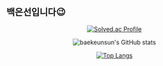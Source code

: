 ## 백은선입니다😉


<!--
**baekeunsun/baekeunsun** is a ✨ _special_ ✨ repository because its `README.md` (this file) appears on your GitHub profile.

Here are some ideas to get you started:

- 🔭 I’m currently working on ...
- 🌱 I’m currently learning ...
- 👯 I’m looking to collaborate on ...
- 🤔 I’m looking for help with ...
- 💬 Ask me about ...
- 📫 How to reach me: ...
- 😄 Pronouns: ...
- ⚡ Fun fact: ...
-->
<div align=center>
   
[![Solved.ac Profile](http://mazassumnida.wtf/api/generate_badge?boj=eunsun5460)](https://solved.ac/eunsun5460/)   
   
![baekeunsun's GitHub stats](https://github-readme-stats.vercel.app/api?username=baekeunsun&show_icons=true&theme=dracula)

[![Top Langs](https://github-readme-stats.vercel.app/api/top-langs/?username=baekeunsun&layout=compact)](https://github.com/baekeunsun/github-readme-stats)
</div>
